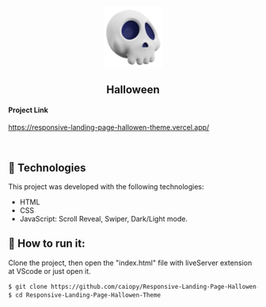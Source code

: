 

<p align="center">
   <img alt="skull" src="assets/img/logo.png" width="120px">
   <h2 align="center">Halloween</h2>
</p>


#### Project Link
https://responsive-landing-page-hallowen-theme.vercel.app/


<br>

## 🧪 Technologies

This project was developed with the following technologies:

- HTML
- CSS
- JavaScript: Scroll Reveal, Swiper, Dark/Light mode.

## 🚀 How to run it:

Clone the project, then open  the "index.html" file with liveServer extension at VScode or just open it.

```bash
$ git clone https://github.com/caiopy/Responsive-Landing-Page-Hallowen-Theme
$ cd Responsive-Landing-Page-Hallowen-Theme
```


